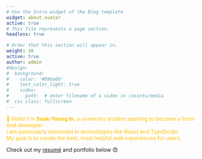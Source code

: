 ```yaml
---
# Use the Intro widget of the Blog template
widget: about.avatar
active: true
# This file represents a page section.
headless: true

# Order that this section will appear in.
weight: 10
active: true
author: admin
#design:
#  background:
#    color: '#090a0b'
#    text_color_light: true
#    video:
#      path:  # enter filename of a video in /assets/media
#  css_class: fullscreen
---
```


<p class="justify-text" style="color: #FFC107;">
👋 Hello! I'm <strong>Sook-Young In</strong>, a university student aspiring to become a front-end developer.<br>
I am particularly interested in technologies like React and TypeScript.<br>
My goal is to create the best, most helpful web experiences for users.
</p>

Check out my [resumé](/about/) and portfolio below 😍